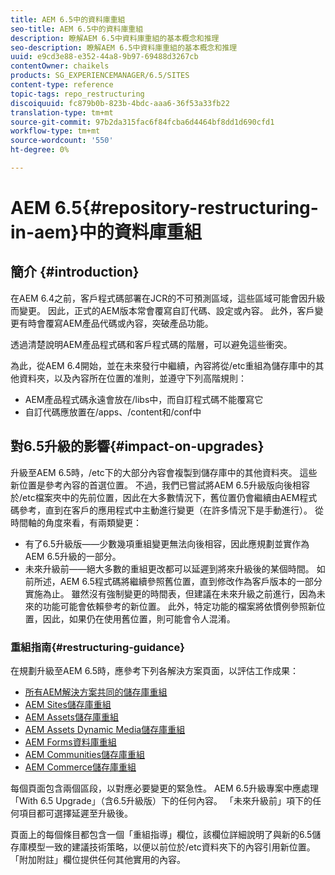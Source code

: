 ```yaml
---
title: AEM 6.5中的資料庫重組
seo-title: AEM 6.5中的資料庫重組
description: 瞭解AEM 6.5中資料庫重組的基本概念和推理
seo-description: 瞭解AEM 6.5中資料庫重組的基本概念和推理
uuid: e9cd3e88-e352-44a8-9b97-69488d3267cb
contentOwner: chaikels
products: SG_EXPERIENCEMANAGER/6.5/SITES
content-type: reference
topic-tags: repo_restructuring
discoiquuid: fc879b0b-823b-4bdc-aaa6-36f53a33fb22
translation-type: tm+mt
source-git-commit: 97b2da315fac6f84fcba6d4464bf8dd1d690cfd1
workflow-type: tm+mt
source-wordcount: '550'
ht-degree: 0%

---
```



# AEM 6.5{#repository-restructuring-in-aem}中的資料庫重組

## 簡介 {#introduction}

在AEM 6.4之前，客戶程式碼部署在JCR的不可預測區域，這些區域可能會因升級而變更。 因此，正式的AEM版本常會覆寫自訂代碼、設定或內容。 此外，客戶變更有時會覆寫AEM產品代碼或內容，突破產品功能。

透過清楚說明AEM產品程式碼和客戶程式碼的階層，可以避免這些衝突。

為此，從AEM 6.4開始，並在未來發行中繼續，內容將從/etc重組為儲存庫中的其他資料夾，以及內容所在位置的准則，並遵守下列高階規則：

* AEM產品程式碼永遠會放在/libs中，而自訂程式碼不能覆寫它
* 自訂代碼應放置在/apps、/content和/conf中

## 對6.5升級的影響{#impact-on-upgrades}

升級至AEM 6.5時，/etc下的大部分內容會複製到儲存庫中的其他資料夾。 這些新位置是參考內容的首選位置。 不過，我們已嘗試將AEM 6.5升級版向後相容於/etc檔案夾中的先前位置，因此在大多數情況下，舊位置仍會繼續由AEM程式碼參考，直到在客戶的應用程式中主動進行變更（在許多情況下是手動進行）。 從時間軸的角度來看，有兩類變更：

* 有了6.5升級版——少數幾項重組變更無法向後相容，因此應規劃並實作為AEM 6.5升級的一部分。
* 未來升級前——絕大多數的重組更改都可以延遲到將來升級後的某個時間。 如前所述，AEM 6.5程式碼將繼續參照舊位置，直到修改作為客戶版本的一部分實施為止。 雖然沒有強制變更的時間表，但建議在未來升級之前進行，因為未來的功能可能會依賴參考的新位置。 此外，特定功能的檔案將依慣例參照新位置，因此，如果仍在使用舊位置，則可能會令人混淆。

### 重組指南{#restructuring-guidance}

在規劃升級至AEM 6.5時，應參考下列各解決方案頁面，以評估工作成果：

* [所有AEM解決方案共同的儲存庫重組](/help/sites-deploying/all-repository-restructuring-in-aem-6-5.md)
* [AEM Sites儲存庫重組](/help/sites-deploying/sites-repository-restructuring-in-aem-6-5.md)
* [AEM Assets儲存庫重組](/help/sites-deploying/assets-repository-restructuring-in-aem-6-5.md)
* [AEM Assets Dynamic Media儲存庫重組](/help/sites-deploying/dynamicmedia-repository-restructuring-in-aem-6-5.md)
* [AEM Forms資料庫重組](/help/sites-deploying/forms-repository-restructuring-in-aem-6-5.md)
* [AEM Communities儲存庫重組](/help/sites-deploying/communities-repository-restructuring-in-aem-6-5.md)
* [AEM Commerce儲存庫重組](/help/sites-deploying/ecommerce-repository-restructuring-in-aem-6-5.md)

每個頁面包含兩個區段，以對應必要變更的緊急性。 AEM 6.5升級專案中應處理「With 6.5 Upgrade」（含6.5升級版）下的任何內容。 「未來升級前」項下的任何項目都可選擇延遲至升級後。

頁面上的每個條目都包含一個「重組指導」欄位，該欄位詳細說明了與新的6.5儲存庫模型一致的建議技術策略，以便以前位於/etc資料夾下的內容引用新位置。 「附加附註」欄位提供任何其他實用的內容。
